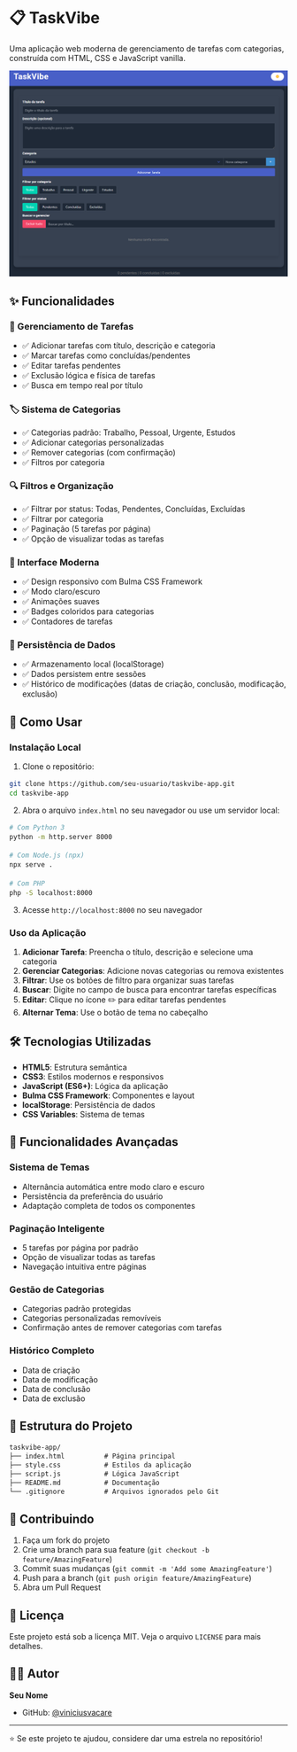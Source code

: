 # 📋 TaskVibe

Uma aplicação web moderna de gerenciamento de tarefas com categorias, construída com HTML, CSS e JavaScript vanilla.

![TaskVibe Screenshot](./picture/image.png)

## ✨ Funcionalidades

### 🎯 Gerenciamento de Tarefas
- ✅ Adicionar tarefas com título, descrição e categoria
- ✅ Marcar tarefas como concluídas/pendentes
- ✅ Editar tarefas pendentes
- ✅ Exclusão lógica e física de tarefas
- ✅ Busca em tempo real por título

### 🏷️ Sistema de Categorias
- ✅ Categorias padrão: Trabalho, Pessoal, Urgente, Estudos
- ✅ Adicionar categorias personalizadas
- ✅ Remover categorias (com confirmação)
- ✅ Filtros por categoria

### 🔍 Filtros e Organização
- ✅ Filtrar por status: Todas, Pendentes, Concluídas, Excluídas
- ✅ Filtrar por categoria
- ✅ Paginação (5 tarefas por página)
- ✅ Opção de visualizar todas as tarefas

### 🎨 Interface Moderna
- ✅ Design responsivo com Bulma CSS Framework
- ✅ Modo claro/escuro
- ✅ Animações suaves
- ✅ Badges coloridos para categorias
- ✅ Contadores de tarefas

### 💾 Persistência de Dados
- ✅ Armazenamento local (localStorage)
- ✅ Dados persistem entre sessões
- ✅ Histórico de modificações (datas de criação, conclusão, modificação, exclusão)

## 🚀 Como Usar

### Instalação Local
1. Clone o repositório:
```bash
git clone https://github.com/seu-usuario/taskvibe-app.git
cd taskvibe-app
```

2. Abra o arquivo `index.html` no seu navegador ou use um servidor local:
```bash
# Com Python 3
python -m http.server 8000

# Com Node.js (npx)
npx serve .

# Com PHP
php -S localhost:8000
```

3. Acesse `http://localhost:8000` no seu navegador

### Uso da Aplicação
1. **Adicionar Tarefa**: Preencha o título, descrição e selecione uma categoria
2. **Gerenciar Categorias**: Adicione novas categorias ou remova existentes
3. **Filtrar**: Use os botões de filtro para organizar suas tarefas
4. **Buscar**: Digite no campo de busca para encontrar tarefas específicas
5. **Editar**: Clique no ícone ✏️ para editar tarefas pendentes
6. **Alternar Tema**: Use o botão de tema no cabeçalho

## 🛠️ Tecnologias Utilizadas

- **HTML5**: Estrutura semântica
- **CSS3**: Estilos modernos e responsivos
- **JavaScript (ES6+)**: Lógica da aplicação
- **Bulma CSS Framework**: Componentes e layout
- **localStorage**: Persistência de dados
- **CSS Variables**: Sistema de temas

## 📱 Funcionalidades Avançadas

### Sistema de Temas
- Alternância automática entre modo claro e escuro
- Persistência da preferência do usuário
- Adaptação completa de todos os componentes

### Paginação Inteligente
- 5 tarefas por página por padrão
- Opção de visualizar todas as tarefas
- Navegação intuitiva entre páginas

### Gestão de Categorias
- Categorias padrão protegidas
- Categorias personalizadas removíveis
- Confirmação antes de remover categorias com tarefas

### Histórico Completo
- Data de criação
- Data de modificação
- Data de conclusão
- Data de exclusão

## 📁 Estrutura do Projeto

```
taskvibe-app/
├── index.html          # Página principal
├── style.css           # Estilos da aplicação
├── script.js           # Lógica JavaScript
├── README.md           # Documentação
└── .gitignore          # Arquivos ignorados pelo Git
```

## 🤝 Contribuindo

1. Faça um fork do projeto
2. Crie uma branch para sua feature (`git checkout -b feature/AmazingFeature`)
3. Commit suas mudanças (`git commit -m 'Add some AmazingFeature'`)
4. Push para a branch (`git push origin feature/AmazingFeature`)
5. Abra um Pull Request

## 📄 Licença

Este projeto está sob a licença MIT. Veja o arquivo `LICENSE` para mais detalhes.

## 👨‍💻 Autor

**Seu Nome**
- GitHub: [@viniciusvacare](https://github.com/viniciusvacare)

---

⭐ Se este projeto te ajudou, considere dar uma estrela no repositório! 